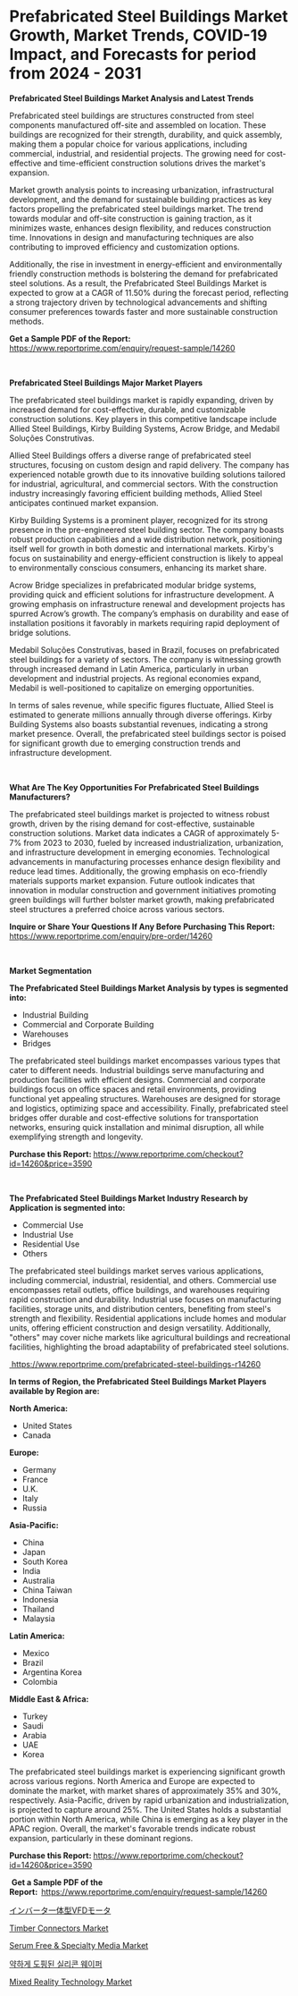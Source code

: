 <p><h1>Prefabricated Steel Buildings Market Growth, Market Trends, COVID-19 Impact, and Forecasts for period from 2024 - 2031</h1></p><p><strong>Prefabricated Steel Buildings Market Analysis and Latest Trends</strong></p>
<p><p>Prefabricated steel buildings are structures constructed from steel components manufactured off-site and assembled on location. These buildings are recognized for their strength, durability, and quick assembly, making them a popular choice for various applications, including commercial, industrial, and residential projects. The growing need for cost-effective and time-efficient construction solutions drives the market's expansion.</p><p>Market growth analysis points to increasing urbanization, infrastructural development, and the demand for sustainable building practices as key factors propelling the prefabricated steel buildings market. The trend towards modular and off-site construction is gaining traction, as it minimizes waste, enhances design flexibility, and reduces construction time. Innovations in design and manufacturing techniques are also contributing to improved efficiency and customization options.</p><p>Additionally, the rise in investment in energy-efficient and environmentally friendly construction methods is bolstering the demand for prefabricated steel solutions. As a result, the Prefabricated Steel Buildings Market is expected to grow at a CAGR of 11.50% during the forecast period, reflecting a strong trajectory driven by technological advancements and shifting consumer preferences towards faster and more sustainable construction methods.</p></p>
<p><strong>Get a Sample PDF of the Report:&nbsp;</strong> <a href="https://www.reportprime.com/enquiry/request-sample/14260">https://www.reportprime.com/enquiry/request-sample/14260</a></p>
<p>&nbsp;</p>
<p><strong>Prefabricated Steel Buildings Major Market Players</strong></p>
<p><p>The prefabricated steel buildings market is rapidly expanding, driven by increased demand for cost-effective, durable, and customizable construction solutions. Key players in this competitive landscape include Allied Steel Buildings, Kirby Building Systems, Acrow Bridge, and Medabil Soluções Construtivas.</p><p>Allied Steel Buildings offers a diverse range of prefabricated steel structures, focusing on custom design and rapid delivery. The company has experienced notable growth due to its innovative building solutions tailored for industrial, agricultural, and commercial sectors. With the construction industry increasingly favoring efficient building methods, Allied Steel anticipates continued market expansion.</p><p>Kirby Building Systems is a prominent player, recognized for its strong presence in the pre-engineered steel building sector. The company boasts robust production capabilities and a wide distribution network, positioning itself well for growth in both domestic and international markets. Kirby's focus on sustainability and energy-efficient construction is likely to appeal to environmentally conscious consumers, enhancing its market share.</p><p>Acrow Bridge specializes in prefabricated modular bridge systems, providing quick and efficient solutions for infrastructure development. A growing emphasis on infrastructure renewal and development projects has spurred Acrow’s growth. The company’s emphasis on durability and ease of installation positions it favorably in markets requiring rapid deployment of bridge solutions.</p><p>Medabil Soluções Construtivas, based in Brazil, focuses on prefabricated steel buildings for a variety of sectors. The company is witnessing growth through increased demand in Latin America, particularly in urban development and industrial projects. As regional economies expand, Medabil is well-positioned to capitalize on emerging opportunities.</p><p>In terms of sales revenue, while specific figures fluctuate, Allied Steel is estimated to generate millions annually through diverse offerings. Kirby Building Systems also boasts substantial revenues, indicating a strong market presence. Overall, the prefabricated steel buildings sector is poised for significant growth due to emerging construction trends and infrastructure development.</p></p>
<p>&nbsp;</p>
<p><strong>What Are The Key Opportunities For Prefabricated Steel Buildings Manufacturers?</strong></p>
<p><p>The prefabricated steel buildings market is projected to witness robust growth, driven by the rising demand for cost-effective, sustainable construction solutions. Market data indicates a CAGR of approximately 5-7% from 2023 to 2030, fueled by increased industrialization, urbanization, and infrastructure development in emerging economies. Technological advancements in manufacturing processes enhance design flexibility and reduce lead times. Additionally, the growing emphasis on eco-friendly materials supports market expansion. Future outlook indicates that innovation in modular construction and government initiatives promoting green buildings will further bolster market growth, making prefabricated steel structures a preferred choice across various sectors.</p></p>
<p><strong>Inquire or Share Your Questions If Any Before Purchasing This Report:</strong> <a href="https://www.reportprime.com/enquiry/pre-order/14260">https://www.reportprime.com/enquiry/pre-order/14260</a></p>
<p>&nbsp;</p>
<p><strong>Market Segmentation</strong></p>
<p><strong>The Prefabricated Steel Buildings Market Analysis by types is segmented into:</strong></p>
<p><ul><li>Industrial Building</li><li>Commercial and Corporate Building</li><li>Warehouses</li><li>Bridges</li></ul></p>
<p><p>The prefabricated steel buildings market encompasses various types that cater to different needs. Industrial buildings serve manufacturing and production facilities with efficient designs. Commercial and corporate buildings focus on office spaces and retail environments, providing functional yet appealing structures. Warehouses are designed for storage and logistics, optimizing space and accessibility. Finally, prefabricated steel bridges offer durable and cost-effective solutions for transportation networks, ensuring quick installation and minimal disruption, all while exemplifying strength and longevity.</p></p>
<p><strong>Purchase this Report:&nbsp;</strong><a href="https://www.reportprime.com/checkout?id=14260&price=3590">https://www.reportprime.com/checkout?id=14260&price=3590</a></p>
<p>&nbsp;</p>
<p><strong>The Prefabricated Steel Buildings Market Industry Research by Application is segmented into:</strong></p>
<p><ul><li>Commercial Use</li><li>Industrial Use</li><li>Residential Use</li><li>Others</li></ul></p>
<p><p>The prefabricated steel buildings market serves various applications, including commercial, industrial, residential, and others. Commercial use encompasses retail outlets, office buildings, and warehouses requiring rapid construction and durability. Industrial use focuses on manufacturing facilities, storage units, and distribution centers, benefiting from steel's strength and flexibility. Residential applications include homes and modular units, offering efficient construction and design versatility. Additionally, "others" may cover niche markets like agricultural buildings and recreational facilities, highlighting the broad adaptability of prefabricated steel solutions.</p></p>
<p><a href="https://www.reportprime.com/prefabricated-steel-buildings-r14260">&nbsp;https://www.reportprime.com/prefabricated-steel-buildings-r14260</a></p>
<p><strong>In terms of Region, the Prefabricated Steel Buildings Market Players available by Region are:</strong></p>
<p>
    <p> <strong> North America: </strong>
        <ul>
            <li>United States</li>
            <li>Canada</li>
        </ul>
        </p> 
    <p> <strong> Europe: </strong>
        <ul>
            <li>Germany</li>
            <li>France</li>
            <li>U.K.</li>
            <li>Italy</li>
            <li>Russia</li>
        </ul>
        </p> 
    <p> <strong> Asia-Pacific: </strong>
        <ul>
            <li>China</li>
            <li>Japan</li>
            <li>South Korea</li>
            <li>India</li>
            <li>Australia</li>
            <li>China Taiwan</li>
            <li>Indonesia</li>
            <li>Thailand</li>
            <li>Malaysia</li>
        </ul>
        </p> 
    <p> <strong> Latin America: </strong>
        <ul>
            <li>Mexico</li>
            <li>Brazil</li>
            <li>Argentina Korea</li>
            <li>Colombia</li>
        </ul>
        </p> 
    <p> <strong> Middle East & Africa: </strong>
        <ul>
            <li>Turkey</li>
            <li>Saudi</li>
            <li>Arabia</li>
            <li>UAE</li>
            <li>Korea</li>
        </ul>
    </p>
    </p>
<p><p>The prefabricated steel buildings market is experiencing significant growth across various regions. North America and Europe are expected to dominate the market, with market shares of approximately 35% and 30%, respectively. Asia-Pacific, driven by rapid urbanization and industrialization, is projected to capture around 25%. The United States holds a substantial portion within North America, while China is emerging as a key player in the APAC region. Overall, the market's favorable trends indicate robust expansion, particularly in these dominant regions.</p></p>
<p><strong>Purchase this Report: </strong><a href="https://www.reportprime.com/checkout?id=14260&price=3590">https://www.reportprime.com/checkout?id=14260&price=3590</a></p>
<p>&nbsp;<strong>Get a Sample PDF of the Report:&nbsp;&nbsp;</strong><a href="https://www.reportprime.com/enquiry/request-sample/14260">https://www.reportprime.com/enquiry/request-sample/14260</a></p>
<p><strong></strong></p>
<p><p><a href="https://williamkable67.medium.com/%E5%B8%82%E5%A0%B4%E4%BA%88%E6%B8%AC-%E3%82%B0%E3%83%AD%E3%83%BC%E3%83%90%E3%83%AB%E3%82%A4%E3%83%B3%E3%83%90%E3%83%BC%E3%82%BF%E3%83%BC%E7%B5%B1%E5%90%88vfd%E3%83%A2%E3%83%BC%E3%82%BF%E3%83%BC%E3%81%AE%E3%83%88%E3%83%AC%E3%83%B3%E3%83%89%E3%81%A8%E5%BD%B1%E9%9F%BF%E5%88%86%E6%9E%90-2024-2031-%E3%82%A2%E3%83%97%E3%83%AA%E3%82%B1%E3%83%BC%E3%82%B7%E3%83%A7%E3%83%B3%E5%88%A5-%E7%9F%B3%E7%82%AD%E7%94%A3%E6%A5%AD-%E9%89%B1%E6%A5%AD-%E5%8C%96%E5%AD%A6%E7%94%A3%E6%A5%AD-%E3%81%9D%E3%81%AE%E4%BB%96-%E3%81%8A%E3%82%88%E3%81%B3%E3%82%BF%E3%82%A4%E3%83%97%E5%88%A5-%E8%AA%98%E5%B0%8E%E3%83%A2%E3%83%BC%E3%82%BF%E3%83%BC-%E6%B0%B8%E4%B9%85%E7%A3%81%E7%9F%B3%E3%83%A2%E3%83%BC%E3%82%BF%E3%83%BC-8fd11432b485">インバータ一体型VFDモータ</a></p><p><a href="https://www.linkedin.com/pulse/future-timber-connectors-market-global-forecast-trends-2024-kifde?trackingId=kPCaQagZRAmprK5ChIhF1w%3D%3D">Timber Connectors Market</a></p><p><a href="https://medium.com/@caroline.hamilton5656/the-market-for-serum-free-specialty-media-market-is-examined-in-this-report-along-with-the-0dd9461342f7">Serum Free & Specialty Media Market</a></p><p><a href="https://medium.com/@puputzim_20688/%EA%B0%80%EB%B2%BC%EC%9A%B4-%EB%8F%84%ED%95%91-%EC%8B%A4%EB%A6%AC%EC%BD%98-%EC%9B%A8%EC%9D%B4%ED%8D%BC-%EC%82%B0%EC%97%85%EC%97%90-%EB%8C%80%ED%95%9C-%ED%86%B5%EC%B0%B0-%EC%8B%9C%EC%9E%A5-%EC%9E%AC%EC%A0%95-%EC%83%81%ED%83%9C-%EC%8B%9C%EC%9E%A5-%EA%B7%9C%EB%AA%A8-%EB%B0%8F-2031%EB%85%84%EA%B9%8C%EC%A7%80%EC%9D%98-%EC%88%98%EC%9D%B5-%EB%B6%84%EC%84%9D-8a8108ac76b5">약하게 도핑된 실리콘 웨이퍼</a></p><p><a href="https://github.com/MelgarBasny/Market-Research-Report-List-1/blob/main/mixed-reality-technology-market.md">Mixed Reality Technology Market</a></p></p>